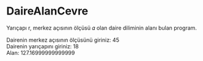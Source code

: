 # DaireAlanCevre
Yarıçapı r, merkez açısının ölçüsü 𝛼 olan daire diliminin alanı bulan program.

Dairenin merkez açısının ölçüsünü giriniz: 45 </br >
Dairenin yarıçapını giriniz: 18 </br >
Alan: 127.16999999999999
